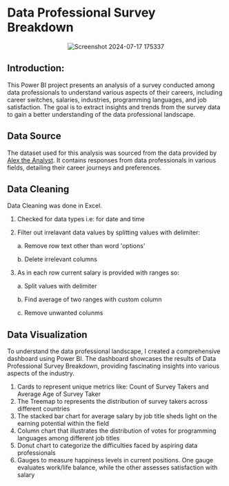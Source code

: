 # Data Professional Survey Breakdown
<p align="center">
  <img src="https://github.com/khadar786-creater/
 https://drive.google.com/file/d/1KiaM0ZhzNTvgBNliGqazNZS9SszjYgQL/view?usp=drivesdk 

![Screenshot 2024-07-17 175337](https://github.com/user-attachments/assets/ecae01ff-4b75-43eb-b1bd-0d1d51c4227c)
## Introduction: 
This Power BI project presents an analysis of a survey conducted among data professionals to understand various aspects of their careers, including career switches, salaries, industries, programming languages, and job satisfaction. The goal is to extract insights and trends from the survey data to gain a better understanding of the data professional landscape.

## Data Source 
The dataset used for this analysis was sourced from the data provided by [Alex the Analyst](https://github.com/AlexTheAnalyst/Power-BI/blob/main/Power%20BI%20-%20Final%20Project.xlsx). It contains responses from data professionals in various fields, detailing their career journeys and preferences.

## Data Cleaning
Data Cleaning was done in Excel. 
1. Checked for data types i.e: for date and time 
2. Filter out irrelavant data values by splitting values with delimiter:

   a. Remove row text other than word 'options'
   
   b. Delete irrelevant columns
   
4. As in each row current salary is provided with ranges so:
   
   a. Split values with delimiter
   
   b. Find average of two ranges with custom column
   
   c. Remove unwanted colunms

## Data Visualization 
To understand the data professional landscape, I created a comprehensive dashboard using Power BI. The dashboard showcases the results of Data Professional Survey Breakdown, providing fascinating insights into various aspects of the industry.

1. Cards to represent unique metrics like: Count of Survey Takers and Average Age of Survey Taker 
2. The Treemap to represents the distribution of survey takers across different countries
3. The stacked bar chart for average salary by job title sheds light on the earning potential within the field
4. Column chart that illustrates the distribution of votes for programming languages among different job titles
5. Donut chart to categorize the difficulties faced by aspiring data professionals
6. Gauges to measure happiness levels in current positions. One gauge evaluates work/life balance, while the other assesses satisfaction with salary
 
